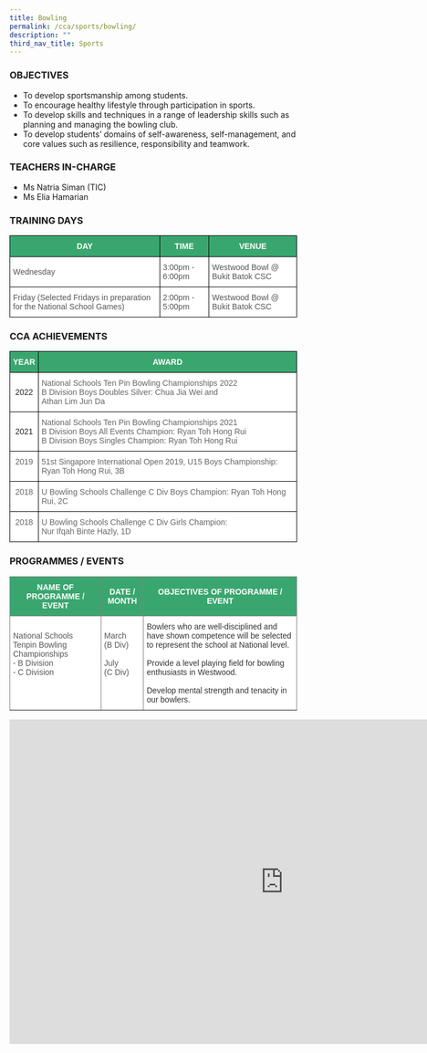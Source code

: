 ```yaml
---
title: Bowling
permalink: /cca/sports/bowling/
description: ""
third_nav_title: Sports
---
```

### OBJECTIVES

*   To develop sportsmanship among students.&nbsp;
*   To encourage healthy lifestyle through participation in sports.&nbsp;
*   To develop skills and techniques in a range of leadership skills such as planning and managing the bowling club.&nbsp;
*   To develop students’ domains of self-awareness, self-management, and core values such as resilience, responsibility and teamwork.

### TEACHERS IN-CHARGE

*   Ms Natria Siman (TIC)  
*   Ms Elia Hamarian

  

### TRAINING DAYS
<style type="text/css">
.tg  {border-collapse:collapse;border-spacing:0;}
.tg td{border-color:black;border-style:solid;border-width:1px;font-family:Arial, sans-serif;font-size:14px;
  overflow:hidden;padding:10px 5px;word-break:normal;}
.tg th{border-color:black;border-style:solid;border-width:1px;font-family:Arial, sans-serif;font-size:14px;
  font-weight:normal;overflow:hidden;padding:10px 5px;word-break:normal;}
.tg .tg-k0s0{background-color:#3AA66F;color:#FFF;font-weight:bold;text-align:center;vertical-align:middle}
.tg .tg-mwz3{background-color:#FFF;color:#565656;text-align:left;vertical-align:middle}
.tg .tg-njgx{background-color:#FFF;color:#565656;text-align:left;vertical-align:top}
</style>
<table class="tg">
<thead>
  <tr>
    <th class="tg-k0s0"><span style="color:#FFF;background-color:#3AA66F">DAY</span></th>
    <th class="tg-k0s0"><span style="color:#FFF;background-color:#3AA66F">TIME</span></th>
    <th class="tg-k0s0"><span style="color:#FFF;background-color:#3AA66F">VENUE</span></th>
  </tr>
</thead>
<tbody>
  <tr>
    <td class="tg-mwz3"><span style="color:#565656">Wednesday</span></td>
    <td class="tg-mwz3"><span style="color:#565656">3:00pm - 6:00pm</span></td>
    <td class="tg-mwz3"><span style="color:#565656">Westwood Bowl @ Bukit Batok CSC</span></td>
  </tr>
  <tr>
    <td class="tg-njgx"><span style="color:#565656">Friday (Selected Fridays in preparation for the National School Games)</span><br></td>
    <td class="tg-mwz3"><span style="color:#565656">2:00pm - 5:00pm</span></td>
    <td class="tg-mwz3"><span style="color:#565656">Westwood Bowl @ Bukit Batok CSC</span></td>
  </tr>
</tbody>
</table>

### CCA ACHIEVEMENTS

<style type="text/css">
.tg  {border-collapse:collapse;border-spacing:0;}
.tg td{border-color:black;border-style:solid;border-width:1px;font-family:Arial, sans-serif;font-size:14px;
  overflow:hidden;padding:10px 5px;word-break:normal;}
.tg th{border-color:black;border-style:solid;border-width:1px;font-family:Arial, sans-serif;font-size:14px;
  font-weight:normal;overflow:hidden;padding:10px 5px;word-break:normal;}
.tg .tg-k0s0{background-color:#3AA66F;color:#FFF;font-weight:bold;text-align:center;vertical-align:middle}
.tg .tg-a3j2{background-color:#FFF;color:#222;text-align:center;vertical-align:middle}
.tg .tg-cmm0{background-color:#FFF;color:#666;text-align:left;vertical-align:top}
.tg .tg-zqva{background-color:#FFF;color:#666;text-align:center;vertical-align:top}
</style>
<table class="tg">
<thead>
  <tr>
    <th class="tg-k0s0"><span style="color:#FFF;background-color:#3AA66F">YEAR</span></th>
    <th class="tg-k0s0"><span style="color:#FFF;background-color:#3AA66F">AWARD</span></th>
  </tr>
</thead>
<tbody>
	  <tr>
    <td class="tg-a3j2"><span style="color:#222;background-color:#FFF"> </span>2022</td>
    <td class="tg-cmm0">National Schools Ten Pin Bowling Championships 2022<br>B Division Boys Doubles Silver: Chua Jia Wei and<br> Athan Lim Jun Da</td>
  </tr>
  <tr>
    <td class="tg-a3j2"><span style="color:#222;background-color:#FFF"> </span>2021</td>
    <td class="tg-cmm0">National Schools Ten Pin Bowling Championships 2021<br>B Division Boys All Events Champion: Ryan Toh Hong Rui<br>B Division Boys Singles Champion: Ryan Toh Hong Rui<br></td>
  </tr>
  <tr>
    <td class="tg-zqva">2019</td>
    <td class="tg-cmm0">51st Singapore International Open 2019, U15 Boys Championship: <br>Ryan Toh Hong Rui, 3B<br></td>
  </tr>
  <tr>
    <td class="tg-zqva"> 2018 </td>
    <td class="tg-cmm0">U Bowling Schools Challenge C Div Boys Champion: Ryan Toh Hong Rui, 2C </td>
  </tr>
  <tr>
    <td class="tg-zqva">2018</td>
    <td class="tg-cmm0">U Bowling Schools Challenge C Div Girls Champion: <br>Nur Ifqah Binte Hazly, 1D </td>
  </tr>
</tbody>
</table>

### PROGRAMMES / EVENTS

<style type="text/css">
.tg  {border-collapse:collapse;border-spacing:0;}
.tg td{border-color:black;border-style:solid;border-width:1px;font-family:Arial, sans-serif;font-size:14px;
  overflow:hidden;padding:10px 5px;word-break:normal;}
.tg th{border-color:black;border-style:solid;border-width:1px;font-family:Arial, sans-serif;font-size:14px;
  font-weight:normal;overflow:hidden;padding:10px 5px;word-break:normal;}
.tg .tg-6ewm{background-color:#FFF;border-color:inherit;color:#565656;text-align:left;vertical-align:top}
.tg .tg-lk3d{background-color:#3AA66F;border-color:inherit;color:#FFF;font-weight:bold;text-align:center;vertical-align:middle}
.tg .tg-jx4j{background-color:#FFF;border-color:inherit;color:#F00;text-align:left;vertical-align:top}
</style>
<table class="tg">
<thead>
  <tr>
    <th class="tg-lk3d"><span style="color:#FFF;background-color:#3AA66F">NAME OF PROGRAMME / EVENT</span></th>
    <th class="tg-lk3d"><span style="color:#FFF;background-color:#3AA66F">DATE / MONTH</span></th>
    <th class="tg-lk3d"><span style="color:#FFF;background-color:#3AA66F">OBJECTIVES OF PROGRAMME / EVENT</span></th>
  </tr>
</thead>
<tbody>
  <tr>
    <td class="tg-6ewm"><br><span style="background-color:initial">National Schools Tenpin Bowling Championships</span><br>- B Division<br>- C Division</td>
    <td class="tg-6ewm"><br><span style="color:#565656">March<br> (B Div)</span><br><br><span style="color:#565656"> July<br> (C Div)</span></td>
    <td class="tg-jx4j"><span style="color:#333">Bowlers who are well-disciplined and have shown competence will be selected to represent the school at National level. </span><br><br><span style="color:#333">Provide a level playing field for bowling enthusiasts in Westwood.<br></span><br><span style="color:#333">Develop mental strength and tenacity in our bowlers.</span></td>
  </tr>
</tbody>
</table>

<iframe src="https://docs.google.com/presentation/d/e/2PACX-1vS2NAFtPIx4Wtzap40hrzgPhn3tfWsOcdODTa3UeVvLXwfnWjY4T9_CVYWvlH3pBG7e5GKiflzFrzik/embed?start=true&loop=true&delayms=3000" frameborder="0" width="960" height="569" allowfullscreen="true" mozallowfullscreen="true" webkitallowfullscreen="true"></iframe>
